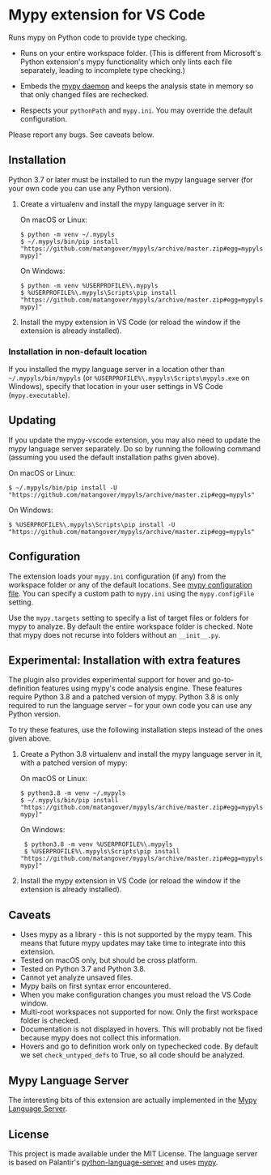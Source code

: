 # Mypy extension for VS Code
Runs mypy on Python code to provide type checking.

* Runs on your entire workspace folder. (This is different from Microsoft's Python extension's mypy functionality which only lints each file separately, leading to incomplete type checking.)

* Embeds the [mypy daemon](https://mypy.readthedocs.io/en/latest/mypy_daemon.html) and keeps the analysis state in memory so that only changed files are rechecked.

* Respects your `pythonPath` and `mypy.ini`. You may override the default configuration.

Please report any bugs. See caveats below.

## Installation

Python 3.7 or later must be installed to run the mypy language server (for your own code you can use any Python version).

1. Create a virtualenv and install the mypy language server in it:

   On macOS or Linux:

    ```shell
    $ python -m venv ~/.mypyls
    $ ~/.mypyls/bin/pip install "https://github.com/matangover/mypyls/archive/master.zip#egg=mypyls[default-mypy]"
    ```

    On Windows:
    
    ```shell
    $ python -m venv %USERPROFILE%\.mypyls
    $ %USERPROFILE%\.mypyls\Scripts\pip install "https://github.com/matangover/mypyls/archive/master.zip#egg=mypyls[default-mypy]"
    ```

2. Install the mypy extension in VS Code (or reload the window if the extension is already installed).

### Installation in non-default location

If you installed the mypy language server in a location other than `~/.mypyls/bin/mypyls` (or `%USERPROFILE%\.mypyls\Scripts\mypyls.exe` on Windows), specify that location in your user settings in VS Code (`mypy.executable`).

## Updating

If you update the mypy-vscode extension, you may also need to update the mypy language server separately. Do so by running the following command (assuming you used the default installation paths given above).

On macOS or Linux:

```shell
$ ~/.mypyls/bin/pip install -U "https://github.com/matangover/mypyls/archive/master.zip#egg=mypyls"
```

On Windows:

```shell
$ %USERPROFILE%\.mypyls\Scripts\pip install -U "https://github.com/matangover/mypyls/archive/master.zip#egg=mypyls"
```

## Configuration

The extension loads your `mypy.ini` configuration (if any) from the workspace folder or any of the default locations. See [mypy configuration file](https://mypy.readthedocs.io/en/stable/config_file.html). You can specify a custom path to `mypy.ini` using the `mypy.configFile` setting.

Use the `mypy.targets` setting to specify a list of target files or folders for mypy to analyze. By default the entire workspace folder is checked. Note that mypy does not recurse into folders without an `__init__.py`.

## Experimental: Installation with extra features

The plugin also provides experimental support for hover and go-to-definition features using mypy's code analysis engine. These features require Python 3.8 and a patched version of mypy. Python 3.8 is only required to run the language server – for your own code you can use any Python version.

To try these features, use the following installation steps instead of the ones given above.

1. Create a Python 3.8 virtualenv and install the mypy language server in it, with a patched version of mypy:

   On macOS or Linux:

    ```shell
    $ python3.8 -m venv ~/.mypyls
    $ ~/.mypyls/bin/pip install "https://github.com/matangover/mypyls/archive/master.zip#egg=mypyls[patched-mypy]"
    ```

   On Windows:
   ```shell
    $ python3.8 -m venv %USERPROFILE%\.mypyls
    $ %USERPROFILE%\.mypyls\Scripts\pip install "https://github.com/matangover/mypyls/archive/master.zip#egg=mypyls[patched-mypy]"
    ```

2. Install the mypy extension in VS Code (or reload the window if the extension is already installed).


## Caveats

* Uses mypy as a library - this is not supported by the mypy team. This means that future mypy updates may take time to integrate into this extension.
* Tested on macOS only, but should be cross platform.
* Tested on Python 3.7 and Python 3.8.
* Cannot yet analyze unsaved files.
* Mypy bails on first syntax error encountered.
* When you make configuration changes you must reload the VS Code window.
* Multi-root workspaces not supported for now. Only the first workspace folder is checked.
* Documentation is not displayed in hovers. This will probably not be fixed because mypy does not collect this information.
* Hovers and go to definition work only on typechecked code. By default we set `check_untyped_defs` to True, so all code should be analyzed.

## Mypy Language Server
The interesting bits of this extension are actually implemented in the [Mypy Language Server](https://github.com/matangover/mypyls/).

## License

This project is made available under the MIT License.
The language server is based on Palantir's [python-language-server](https://github.com/palantir/python-language-server) and uses [mypy](https://github.com/python/mypy).

